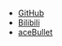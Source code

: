 <!--
 * @Description: 
 * @Author: Bullet.S
 * @Date: 2019-12-05 13:18:17
 * @LastEditors: Bullet.S
 * @LastEditTime: 2019-12-05 22:44:49
 * @Email: animator.bullet@foxmail.com
 -->
<!-- _navbar.md -->

* [GitHub]("https://github.com/AnimatorBullet")
* [Bilibili](https://space.bilibili.com/2031113)
* [aceBullet](https://acebullet.tk)